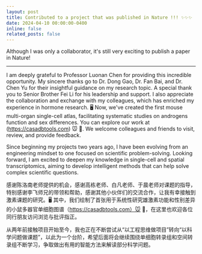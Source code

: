 ```yaml
---
layout: post
title: Contributed to a project that was published in Nature !!! ✨✨✨
date: 2024-04-10 00:00:00-0400
inline: false
related_posts: false
---
```


Although I was only a collaborator, it's still very exciting to publish a paper in Nature!

---

I am deeply grateful to Professor Luonan Chen for providing this incredible opportunity. My sincere thanks go to Dr. Dong Gao, Dr. Fan Bai, and Dr. Chen Yu for their insightful guidance on my research topic. A special thank you to Senior Brother Fei Li for his leadership and support. I also appreciate the collaboration and exchange with my colleagues, which has enriched my experience in hormone research. 🖥️ Now, we've created the first mouse multi-organ single-cell atlas, facilitating systematic studies on androgens function and sex differences. You can explore our work at (https://casadbtools.com) 🐭 🐹. We welcome colleagues and friends to visit, review, and provide feedback.

Since beginning my projects two years ago, I have been evolving from an engineering mindset to one focused on scientific problem-solving. Looking forward, I am excited to deepen my knowledge in single-cell and spatial transcriptomics, aiming to develop intelligent methods that can help solve complex scientific questions.


感谢陈洛南老师提供的机会，感谢高栋老师、白凡老师、于晨老师对课题的指导，特别感谢李飞师兄的带领和帮助，感谢其他小伙伴们的交流合作，让我有幸接触到激素课题的研究。🖥️ 其中，我们绘制了首张用于系统性研究雄激素功能和性别差异的小鼠多器官单细胞图谱（https://casadbtools.com）🐭 🐹，在这里也欢迎各位同行朋友访问浏览与批评指正。

从两年前接触项目开始至今，我也正在不断尝试从“以工程思维做项目”转向“以科学问题做课题”，以此为一个台阶，希望后面将会继续围绕单细胞转录组和空间转录组不断学习，争取做出有用的智能方法来解读部分科学问题。